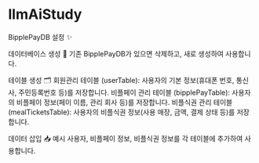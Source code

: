 # llmAiStudy

BipplePayDB 설정 ✨

데이터베이스 생성 💾
기존 BipplePayDB가 있으면 삭제하고, 새로 생성하여 사용합니다.

테이블 생성 🗂️
회원관리 테이블 (userTable): 사용자의 기본 정보(휴대폰 번호, 통신사, 주민등록번호 등)를 저장합니다.
비플페이 관리 테이블 (bipplePayTable): 사용자의 비플페이 정보(페이 이름, 관리 회사 등)를 저장합니다.
비플식권 관리 테이블 (mealTicketsTable): 사용자의 비플식권 정보(사용 매장, 금액, 결제 상태 등)를 저장합니다.

데이터 삽입 📥
예시 사용자, 비플페이 정보, 비플식권 정보를 각 테이블에 추가하여 사용합니다.
